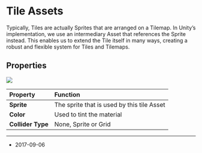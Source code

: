 # Tile Assets

Typically, Tiles are actually Sprites that are arranged on a Tilemap. In Unity’s implementation, we use an intermediary Asset that references the Sprite instead. This enables us to extend the Tile itself in many ways, creating a robust and flexible system for Tiles and Tilemaps. 

## Properties

![](../uploads/Main/Tilemap-TileAsset-0.png)

| Property | Function |
|:--|:--|
| __Sprite__ |The sprite that is used by this tile Asset|
| __Color__ |Used to tint the material|
| __Collider Type__ |None, Sprite or Grid|

---

* <span class="page-edit">2017-09-06 <!-- include IncludeTextNewPageSomeEdit --></span>